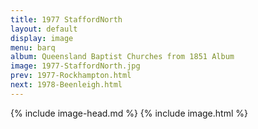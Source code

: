 ```yaml
---
title: 1977 StaffordNorth
layout: default
display: image
menu: barq
album: Queensland Baptist Churches from 1851 Album
image: 1977-StaffordNorth.jpg
prev: 1977-Rockhampton.html
next: 1978-Beenleigh.html
---
```

{% include image-head.md %}
{% include image.html %}